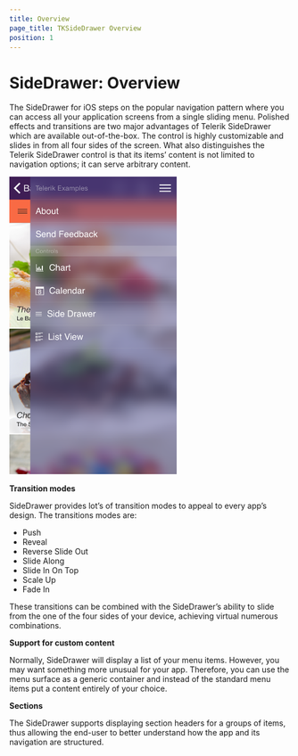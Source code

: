 ```yaml
---
title: Overview
page_title: TKSideDrawer Overview
position: 1
---
```


# SideDrawer: Overview

The SideDrawer for iOS steps on the popular navigation pattern where you can access all your application screens from a single sliding menu. Polished effects and transitions are two major advantages of Telerik SideDrawer which are available out-of-the-box. The control is highly customizable and slides in from all four sides of the screen. What also distinguishes the Telerik SideDrawer control is that its items’ content is not limited to navigation options; it can serve arbitrary content. 

<img src="../images/sidedrawer-gettingstarted001.png" width="300"/>

**Transition modes**

SideDrawer provides lot’s of transition modes to appeal to every app’s design. The transitions modes are:

- Push
- Reveal
- Reverse Slide Out
- Slide Along
- Slide In On Top
- Scale Up
- Fade In

These transitions can be combined with the SideDrawer’s ability to slide from the one of the four sides of your device, achieving virtual numerous combinations.


**Support for custom content**

Normally, SideDrawer will display a list of your menu items. However, you may want something more unusual for your app. Therefore, you can use the menu surface as a generic container and instead of the standard menu items put a content entirely of your choice.


**Sections**

The SideDrawer supports displaying section headers for a groups of items, thus allowing the end-user to better understand how the app and its navigation are structured.

